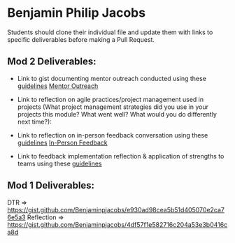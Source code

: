 # Benjamin Philip Jacobs

Students should clone their individual file and update them with links to specific deliverables before making a Pull Request.

## Mod 2 Deliverables:
* Link to gist documenting mentor outreach conducted using these [guidelines](https://github.com/turingschool/career-development-curriculum/blob/master/module_two/cold_outreach_i_guidelines.md)
[Mentor Outreach](https://gist.github.com/Benjaminpjacobs/2f05b09bcf1f67a371c0ea365424d655)


* Link to reflection on agile practices/project management used in projects (What project management strategies did you use in your projects this module? What went well? What would you do differently next time?):



* Link to reflection on in-person feedback conversation using these [guidelines](https://github.com/turingschool/career-development-curriculum/blob/master/module_two/feedback_conversation_reflection_guidelines.md)
[In-Person Feedback](https://gist.github.com/Benjaminpjacobs/f4f49009511011401d6aec8454c8bb6c)


* Link to feedback implementation reflection & application of strengths to teams using these [guidelines](https://github.com/turingschool/career-development-curriculum/blob/master/module_two/feedback_implementation_strengths_reflection.md)



## Mod 1 Deliverables:
DTR => https://gist.github.com/Benjaminpjacobs/e930ad98cea5b51d405070e2ca76e5a3
Reflection => https://gist.github.com/Benjaminpjacobs/4df57f1e582716c204a53e3b0416ca8d
